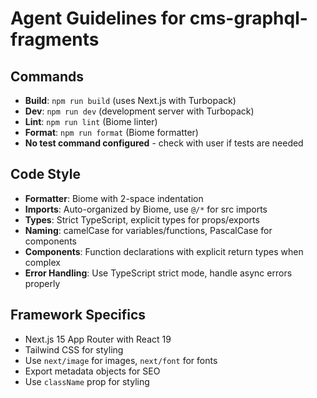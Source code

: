 # Agent Guidelines for cms-graphql-fragments

## Commands
- **Build**: `npm run build` (uses Next.js with Turbopack)
- **Dev**: `npm run dev` (development server with Turbopack)
- **Lint**: `npm run lint` (Biome linter)
- **Format**: `npm run format` (Biome formatter)
- **No test command configured** - check with user if tests are needed

## Code Style
- **Formatter**: Biome with 2-space indentation
- **Imports**: Auto-organized by Biome, use `@/*` for src imports
- **Types**: Strict TypeScript, explicit types for props/exports
- **Naming**: camelCase for variables/functions, PascalCase for components
- **Components**: Function declarations with explicit return types when complex
- **Error Handling**: Use TypeScript strict mode, handle async errors properly

## Framework Specifics
- Next.js 15 App Router with React 19
- Tailwind CSS for styling
- Use `next/image` for images, `next/font` for fonts
- Export metadata objects for SEO
- Use `className` prop for styling